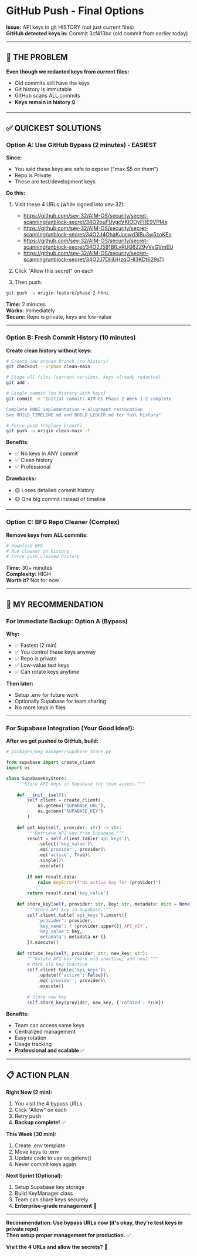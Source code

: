 # GitHub Push - Final Options

**Issue:** API keys in git HISTORY (not just current files)  
**GitHub detected keys in:** Commit 3cf413bc (old commit from earlier today)  

---

## 🎯 **THE PROBLEM**

**Even though we redacted keys from current files:**
- Old commits still have the keys
- Git history is immutable
- GitHub scans ALL commits
- **Keys remain in history** 🔒

---

## ✅ **QUICKEST SOLUTIONS**

### **Option A: Use GitHub Bypass (2 minutes) - EASIEST**

**Since:**
- You said these keys are safe to expose ("max $5 on them")
- Repo is Private
- These are test/development keys

**Do this:**
1. Visit these 4 URLs (while signed into sev-32):
   - https://github.com/sev-32/AIM-OS/security/secret-scanning/unblock-secret/34O2ouFUygcVKIOOyFl1E9VPf4s
   - https://github.com/sev-32/AIM-OS/security/secret-scanning/unblock-secret/34O2J4OhaKJucwd3lBu3w5zoKEn
   - https://github.com/sev-32/AIM-OS/security/secret-scanning/unblock-secret/34O2J591BfLvRUQ6ZZ9yVvGVmEU
   - https://github.com/sev-32/AIM-OS/security/secret-scanning/unblock-secret/34O2J7DIijUHzqOHl3KDt629sTl

2. Click "Allow this secret" on each

3. Then push:
```bash
git push -u origin feature/phase-2-hhni
```

**Time:** 2 minutes  
**Works:** Immediately  
**Secure:** Repo is private, keys are low-value  

---

### **Option B: Fresh Commit History (10 minutes)**

**Create clean history without keys:**

```bash
# Create new orphan branch (no history)
git checkout --orphan clean-main

# Stage all files (current versions, keys already redacted)
git add .

# Single commit (no history with keys)
git commit -m "Initial commit: AIM-OS Phase 2 Week 1-2 complete

Complete HHNI implementation + alignment restoration
See BUILD_TIMELINE.md and BUILD_LEDGER.md for full history"

# Force push (replace branch)
git push -u origin clean-main -f
```

**Benefits:**
- ✅ No keys in ANY commit
- ✅ Clean history
- ✅ Professional

**Drawbacks:**
- 🟡 Loses detailed commit history
- 🟡 One big commit instead of timeline

---

### **Option C: BFG Repo Cleaner (Complex)**

**Remove keys from ALL commits:**
```bash
# Download BFG
# Run cleaner on history
# Force push cleaned history
```

**Time:** 30+ minutes  
**Complexity:** HIGH  
**Worth it?** Not for now  

---

## 🎯 **MY RECOMMENDATION**

### **For Immediate Backup: Option A (Bypass)**

**Why:**
- ✅ Fastest (2 min)
- ✅ You control these keys anyway
- ✅ Repo is private
- ✅ Low-value test keys
- ✅ Can rotate keys anytime

**Then later:**
- Setup .env for future work
- Optionally Supabase for team sharing
- No more keys in files

---

### **For Supabase Integration (Your Good Idea!):**

**After we get pushed to GitHub, build:**

```python
# packages/key_manager/supabase_store.py

from supabase import create_client
import os

class SupabaseKeyStore:
    """Store API keys in Supabase for team access."""
    
    def __init__(self):
        self.client = create_client(
            os.getenv("SUPABASE_URL"),
            os.getenv("SUPABASE_KEY")
        )
    
    def get_key(self, provider: str) -> str:
        """Retrieve API key from Supabase."""
        result = self.client.table('api_keys')\
            .select('key_value')\
            .eq('provider', provider)\
            .eq('active', True)\
            .single()\
            .execute()
        
        if not result.data:
            raise KeyError(f"No active key for {provider}")
        
        return result.data['key_value']
    
    def store_key(self, provider: str, key: str, metadata: dict = None):
        """Store API key in Supabase."""
        self.client.table('api_keys').insert({
            'provider': provider,
            'key_name': f'{provider.upper()}_API_KEY',
            'key_value': key,
            'metadata': metadata or {}
        }).execute()
    
    def rotate_key(self, provider: str, new_key: str):
        """Rotate API key (mark old inactive, add new)."""
        # Mark old key inactive
        self.client.table('api_keys')\
            .update({'active': False})\
            .eq('provider', provider)\
            .execute()
        
        # Store new key
        self.store_key(provider, new_key, {'rotated': True})
```

**Benefits:**
- Team can access same keys
- Centralized management
- Easy rotation
- Usage tracking
- **Professional and scalable** ✅

---

## 📋 **ACTION PLAN**

**Right Now (2 min):**
1. You visit the 4 bypass URLs
2. Click "Allow" on each
3. Retry push
4. **Backup complete!** ✅

**This Week (30 min):**
1. Create .env template
2. Move keys to .env
3. Update code to use os.getenv()
4. Never commit keys again

**Next Sprint (Optional):**
1. Setup Supabase key storage
2. Build KeyManager class
3. Team can share keys securely
4. **Enterprise-grade management** 🌟

---

**Recommendation: Use bypass URLs now (it's okay, they're test keys in private repo)**  
**Then setup proper management for production.** ✅

**Visit the 4 URLs and allow the secrets?** 🎯

